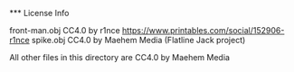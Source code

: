 *** License Info

front-man.obj   CC4.0 by r1nce https://www.printables.com/social/152906-r1nce
spike.obj       CC4.0 by Maehem Media (Flatline Jack project)

All other files in this directory are CC4.0 by Maehem Media
